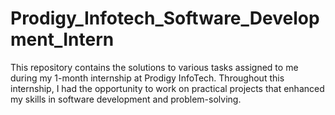 # Prodigy_Infotech_Software_Development_Intern
This repository contains the solutions to various tasks assigned to me during my 1-month internship at Prodigy InfoTech. Throughout this internship, I had the opportunity to work on practical projects that enhanced my skills in software development and problem-solving.
